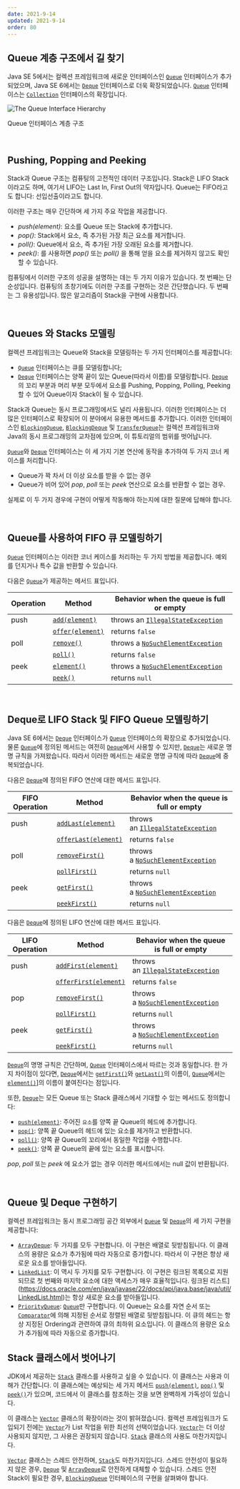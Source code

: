 ```yaml
---
date: 2021-9-14
updated: 2021-9-14
order: 80
---
```

## Queue 계층 구조에서 길 찾기

Java SE 5에서는 컬렉션 프레임워크에 새로운 인터페이스인 [`Queue`](https://docs.oracle.com/en/java/javase/22/docs/api/java.base/java/util/Queue.html) 인터페이스가 추가되었으며, Java SE 6에서는 [`Deque`](https://docs.oracle.com/en/java/javase/22/docs/api/java.base/java/util/Deque.html) 인터페이스로 더욱 확장되었습니다. [`Queue`](https://docs.oracle.com/en/java/javase/22/docs/api/java.base/java/util/Queue.html) 인터페이스는 [`Collection`](https://docs.oracle.com/en/java/javase/22/docs/api/java.base/java/util/Collection.html) 인터페이스의 확장입니다.

![The Queue Interface Hierarchy](https://dev.java/assets/images/collections-framework/02_queue-hierarchy.png)

Queue 인터페이스 계층 구조

 

## Pushing, Popping and Peeking

Stack과 Queue 구조는 컴퓨팅의 고전적인 데이터 구조입니다. Stack은 LIFO Stack이라고도 하며, 여기서 LIFO는 Last In, First Out의 약자입니다. Queue는 FIFO라고도 합니다: 선입선출이라고도 합니다.

이러한 구조는 매우 간단하며 세 가지 주요 작업을 제공합니다.

- _push(element)_: 요소를 Queue 또는 Stack에 추가합니다.
- _pop()_: Stack에서 요소, 즉 추가된 가장 최근 요소를 제거합니다.
- _poll()_: Queue에서 요소, 즉 추가된 가장 오래된 요소를 제거합니다.
- _peek()_: 를 사용하면 _pop()_ 또는 _poll()_ 을 통해 얻을 요소를 제거하지 않고도 확인할 수 있습니다.

컴퓨팅에서 이러한 구조의 성공을 설명하는 데는 두 가지 이유가 있습니다. 첫 번째는 단순성입니다. 컴퓨팅의 초창기에도 이러한 구조를 구현하는 것은 간단했습니다. 두 번째는 그 유용성입니다. 많은 알고리즘이 Stack을 구현에 사용합니다.

 

## Queues 와 Stacks 모델링

컬렉션 프레임워크는 Queue와 Stack을 모델링하는 두 가지 인터페이스를 제공합니다:

- [`Queue`](https://docs.oracle.com/en/java/javase/22/docs/api/java.base/java/util/Queue.html) 인터페이스는 큐를 모델링합니다;
- [`Deque`](https://docs.oracle.com/en/java/javase/22/docs/api/java.base/java/util/Deque.html) 인터페이스는 양쪽 끝이 있는 Queue(따라서 이름)를 모델링합니다. [`Deque`](https://docs.oracle.com/en/java/javase/22/docs/api/java.base/java/util/Deque.html)의 꼬리 부분과 머리 부분 모두에서 요소를 Pushing, Popping, Polling, Peeking할 수 있어 Queue이자 Stack이 될 수 있습니다.

Stack과 Queue는 동시 프로그래밍에서도 널리 사용됩니다. 이러한 인터페이스는 더 많은 인터페이스로 확장되어 이 분야에서 유용한 메서드를 추가합니다. 이러한 인터페이스인 [`BlockingQueue`](https://docs.oracle.com/en/java/javase/22/docs/api/java.base/java/util/concurrent/BlockingQueue.html), [`BlockingDeque`](https://docs.oracle.com/en/java/javase/22/docs/api/java.base/java/util/concurrent/BlockingDeque.html) 및 [`TransferQueue`](https://docs.oracle.com/en/java/javase/22/docs/api/java.base/java/util/concurrent/TransferQueue.html)는 컬렉션 프레임워크와 Java의 동시 프로그래밍의 교차점에 있으며, 이 튜토리얼의 범위를 벗어납니다.

[`Queue`](https://docs.oracle.com/en/java/javase/22/docs/api/java.base/java/util/Queue.html)와 [`Deque`](https://docs.oracle.com/en/java/javase/22/docs/api/java.base/java/util/Deque.html) 인터페이스는 이 세 가지 기본 연산에 동작을 추가하여 두 가지 코너 케이스를 처리합니다.

- Queue가 꽉 차서 더 이상 요소를 받을 수 없는 경우
- Queue가 비어 있어 _pop_, _poll_ 또는 _peek_ 연산으로 요소를 반환할 수 없는 경우.

실제로 이 두 가지 경우에 구현이 어떻게 작동해야 하는지에 대한 질문에 답해야 합니다.

 

## Queue를 사용하여 FIFO 큐 모델링하기

[`Queue`](https://docs.oracle.com/en/java/javase/22/docs/api/java.base/java/util/Queue.html) 인터페이스는 이러한 코너 케이스를 처리하는 두 가지 방법을 제공합니다. 예외를 던지거나 특수 값을 반환할 수 있습니다.

다음은 [`Queue`](https://docs.oracle.com/en/java/javase/22/docs/api/java.base/java/util/Queue.html)가 제공하는 메서드 표입니다.

| Operation | Method                                                                                                         | Behavior when the queue is full or empty                                                                                                |
| --------- | -------------------------------------------------------------------------------------------------------------- | --------------------------------------------------------------------------------------------------------------------------------------- |
| push      | [`add(element)`](https://docs.oracle.com/en/java/javase/22/docs/api/java.base/java/util/Queue.html#add(E))     | throws an [`IllegalStateException`](https://docs.oracle.com/en/java/javase/22/docs/api/java.base/java/lang/IllegalStateException.html)  |
|           | [`offer(element)`](https://docs.oracle.com/en/java/javase/22/docs/api/java.base/java/util/Queue.html#offer(E)) | returns `false`                                                                                                                         |
| poll      | [`remove()`](https://docs.oracle.com/en/java/javase/22/docs/api/java.base/java/util/Queue.html#remove())       | throws a [`NoSuchElementException`](https://docs.oracle.com/en/java/javase/22/docs/api/java.base/java/util/NoSuchElementException.html) |
|           | [`poll()`](https://docs.oracle.com/en/java/javase/22/docs/api/java.base/java/util/Queue.html#poll())           | returns `false`                                                                                                                         |
| peek      | [`element()`](https://docs.oracle.com/en/java/javase/22/docs/api/java.base/java/util/Queue.html#element())     | throws a [`NoSuchElementException`](https://docs.oracle.com/en/java/javase/22/docs/api/java.base/java/util/NoSuchElementException.html) |
|           | [`peek()`](https://docs.oracle.com/en/java/javase/22/docs/api/java.base/java/util/Queue.html#peek())           | returns `null`                                                                                                                          |

 

## Deque로 LIFO Stack 및 FIFO Queue 모델링하기

Java SE 6에서는 [`Deque`](https://docs.oracle.com/en/java/javase/22/docs/api/java.base/java/util/Deque.html) 인터페이스가 [`Queue`](https://docs.oracle.com/en/java/javase/22/docs/api/java.base/java/util/Queue.html) 인터페이스의 확장으로 추가되었습니다. 물론 [`Queue`](https://docs.oracle.com/en/java/javase/22/docs/api/java.base/java/util/Queue.html)에 정의된 메서드는 여전히 [`Deque`](https://docs.oracle.com/en/java/javase/22/docs/api/java.base/java/util/Deque.html)에서 사용할 수 있지만, [`Deque`](https://docs.oracle.com/en/java/javase/22/docs/api/java.base/java/util/Deque.html)는 새로운 명명 규칙을 가져왔습니다. 따라서 이러한 메서드는 새로운 명명 규칙에 따라 [`Deque`](https://docs.oracle.com/en/java/javase/22/docs/api/java.base/java/util/Deque.html)에 중복되었습니다.

다음은 [`Deque`](https://docs.oracle.com/en/java/javase/22/docs/api/java.base/java/util/Deque.html)에 정의된 FIFO 연산에 대한 메서드 표입니다.

|FIFO Operation|Method|Behavior when the queue is full or empty|
|---|---|---|
|push|[`addLast(element)`](https://docs.oracle.com/en/java/javase/22/docs/api/java.base/java/util/Deque.html#addLast(E))|throws an [`IllegalStateException`](https://docs.oracle.com/en/java/javase/22/docs/api/java.base/java/lang/IllegalStateException.html)|
||[`offerLast(element)`](https://docs.oracle.com/en/java/javase/22/docs/api/java.base/java/util/Deque.html#offerLast(E))|returns `false`|
|poll|[`removeFirst()`](https://docs.oracle.com/en/java/javase/22/docs/api/java.base/java/util/Deque.html#removeFirst())|throws a [`NoSuchElementException`](https://docs.oracle.com/en/java/javase/22/docs/api/java.base/java/util/NoSuchElementException.html)|
||[`pollFirst()`](https://docs.oracle.com/en/java/javase/22/docs/api/java.base/java/util/Deque.html#pollFirst())|returns `null`|
|peek|[`getFirst()`](https://docs.oracle.com/en/java/javase/22/docs/api/java.base/java/util/Deque.html#getFirst())|throws a [`NoSuchElementException`](https://docs.oracle.com/en/java/javase/22/docs/api/java.base/java/util/NoSuchElementException.html)|
||[`peekFirst()`](https://docs.oracle.com/en/java/javase/22/docs/api/java.base/java/util/Deque.html#peekFirst())|returns `null`|

다음은 [`Deque`](https://docs.oracle.com/en/java/javase/22/docs/api/java.base/java/util/Deque.html)에 정의된 LIFO 연산에 대한 메서드 표입니다.

|LIFO Operation|Method|Behavior when the queue is full or empty|
|---|---|---|
|push|[`addFirst(element)`](https://docs.oracle.com/en/java/javase/22/docs/api/java.base/java/util/Deque.html#addFirst(E))|throws an [`IllegalStateException`](https://docs.oracle.com/en/java/javase/22/docs/api/java.base/java/lang/IllegalStateException.html)|
||[`offerFirst(element)`](https://docs.oracle.com/en/java/javase/22/docs/api/java.base/java/util/Deque.html#offerFirst(E))|returns `false`|
|pop|[`removeFirst()`](https://docs.oracle.com/en/java/javase/22/docs/api/java.base/java/util/Deque.html#removeFirst())|throws a [`NoSuchElementException`](https://docs.oracle.com/en/java/javase/22/docs/api/java.base/java/util/NoSuchElementException.html)|
||[`pollFirst()`](https://docs.oracle.com/en/java/javase/22/docs/api/java.base/java/util/Deque.html#pollFirst())|returns `null`|
|peek|[`getFirst()`](https://docs.oracle.com/en/java/javase/22/docs/api/java.base/java/util/Deque.html#getFirst())|throws a [`NoSuchElementException`](https://docs.oracle.com/en/java/javase/22/docs/api/java.base/java/util/NoSuchElementException.html)|
||[`peekFirst()`](https://docs.oracle.com/en/java/javase/22/docs/api/java.base/java/util/Deque.html#peekFirst())|returns `null`|

[`Deque`](https://docs.oracle.com/en/java/javase/22/docs/api/java.base/java/util/Deque.html)의 명명 규칙은 간단하며, [`Queue`](https://docs.oracle.com/en/java/javase/22/docs/api/java.base/java/util/Queue.html) 인터페이스에서 따르는 것과 동일합니다. 한 가지 차이점이 있다면, [`Deque`](https://docs.oracle.com/en/java/javase/22/docs/api/java.base/java/util/Deque.html)에서는 [`getFirst()`](https://docs.oracle.com/en/java/javase/22/docs/api/java.base/java/util/Deque.html#getFirst())와 [`getLast()`](https://docs.oracle.com/en/java/javase/22/docs/api/java.base/java/util/Deque.html#getLast())의 이름이, [`Queue`](https://docs.oracle.com/en/java/javase/22/docs/api/java.base/java/util/Queue.html)에서는 [`element()`](https://docs.oracle.com/en/java/javase/22/docs/api/java.base/java/util/Deque.html#element())]의 이름이 붙여진다는 점입니다.

또한, [`Deque`](https://docs.oracle.com/en/java/javase/22/docs/api/java.base/java/util/Deque.html)는 모든 Queue 또는 Stack 클래스에서 기대할 수 있는 메서드도 정의합니다:

- [`push(element)`](https://docs.oracle.com/en/java/javase/22/docs/api/java.base/java/util/Deque.html#push(E)): 주어진 `요소`를 양쪽 끝 Queue의 헤드에 추가합니다.
- [`pop()`](https://docs.oracle.com/en/java/javase/22/docs/api/java.base/java/util/Deque.html#pop()): 양쪽 끝 Queue의 헤드에 있는 요소를 제거하고 반환합니다.
- [`poll()`](https://docs.oracle.com/en/java/javase/22/docs/api/java.base/java/util/Deque.html#poll()): 양쪽 끝 Queue의 꼬리에서 동일한 작업을 수행합니다.
- [`peek()`](https://docs.oracle.com/en/java/javase/22/docs/api/java.base/java/util/Deque.html#peek()): 양쪽 끝 Queue의 끝에 있는 요소를 표시합니다.

_pop_, _poll_ 또는 _peek_ 에 요소가 없는 경우 이러한 메서드에서는 null 값이 반환됩니다.

 

## Queue 및 Deque 구현하기

컬렉션 프레임워크는 동시 프로그래밍 공간 외부에서 [`Queue`](https://docs.oracle.com/en/java/javase/22/docs/api/java.base/java/util/Queue.html) 및 [`Deque`](https://docs.oracle.com/en/java/javase/22/docs/api/java.base/java/util/Deque.html)의 세 가지 구현을 제공합니다:

- [`ArrayDeque`](https://docs.oracle.com/en/java/javase/22/docs/api/java.base/java/util/ArrayDeque.html): 두 가지를 모두 구현합니다. 이 구현은 배열로 뒷받침됩니다. 이 클래스의 용량은 요소가 추가됨에 따라 자동으로 증가합니다. 따라서 이 구현은 항상 새로운 요소를 받아들입니다.
- [`LinkedList`](https://docs.oracle.com/en/java/javase/22/docs/api/java.base/java/util/LinkedList.html): 이 역시 두 가지를 모두 구현합니다. 이 구현은 링크된 목록으로 지원되므로 첫 번째와 마지막 요소에 대한 액세스가 매우 효율적입니다. 링크된 리스트](https://docs.oracle.com/en/java/javase/22/docs/api/java.base/java/util/LinkedList.html)는 항상 새로운 요소를 받아들입니다.
- [`PriorityQueue`](https://docs.oracle.com/en/java/javase/22/docs/api/java.base/java/util/PriorityQueue.html): [`Queue`](https://docs.oracle.com/en/java/javase/22/docs/api/java.base/java/util/Queue.html)만 구현합니다. 이 Queue는 요소를 자연 순서 또는 [`Comparator`](https://docs.oracle.com/en/java/javase/22/docs/api/java.base/java/util/Comparator.html)에 의해 지정된 순서로 정렬된 배열로 뒷받침됩니다. 이 큐의 헤드는 항상 지정된 Ordering과 관련하여 큐의 최하위 요소입니다. 이 클래스의 용량은 요소가 추가됨에 따라 자동으로 증가합니다.
 

## Stack 클래스에서 벗어나기

JDK에서 제공하는 [`Stack`](https://docs.oracle.com/en/java/javase/22/docs/api/java.base/java/util/Stack.html) 클래스를 사용하고 싶을 수 있습니다. 이 클래스는 사용과 이해가 간단합니다. 이 클래스에는 예상되는 세 가지 메서드 [`push(element)`](https://docs.oracle.com/en/java/javase/22/docs/api/java.base/java/util/Stack.html#push(E)), [`pop()`](https://docs.oracle.com/en/java/javase/22/docs/api/java.base/java/util/Stack.html#pop()) 및 [`peek()`](https://docs.oracle.com/en/java/javase/22/docs/api/java.base/java/util/Stack.html#peek())가 있으며, 코드에서 이 클래스를 참조하는 것을 보면 완벽하게 가독성이 있습니다.

이 클래스는 [`Vector`](https://docs.oracle.com/en/java/javase/22/docs/api/java.base/java/util/Vector.html) 클래스의 확장이라는 것이 밝혀졌습니다. 컬렉션 프레임워크가 도입되기 전에는 [`Vector`](https://docs.oracle.com/en/java/javase/22/docs/api/java.base/java/util/Vector.html)가 List 작업을 위한 최선의 선택이었습니다. [`Vector`](https://docs.oracle.com/en/java/javase/22/docs/api/java.base/java/util/Vector.html)는 더 이상 사용되지 않지만, 그 사용은 권장되지 않습니다. [`Stack`](https://docs.oracle.com/en/java/javase/22/docs/api/java.base/java/util/Stack.html) 클래스의 사용도 마찬가지입니다.

[`Vector`](https://docs.oracle.com/en/java/javase/22/docs/api/java.base/java/util/Vector.html) 클래스는 스레드 안전하며, [`Stack`](https://docs.oracle.com/en/java/javase/22/docs/api/java.base/java/util/Stack.html)도 마찬가지입니다. 스레드 안전성이 필요하지 않은 경우, [`Deque`](https://docs.oracle.com/en/java/javase/22/docs/api/java.base/java/util/Deque.html) 및 [`ArrayDeque`](https://docs.oracle.com/en/java/javase/22/docs/api/java.base/java/util/ArrayDeque.html)로 안전하게 대체할 수 있습니다. 스레드 안전 Stack이 필요한 경우, [`BlockingQueue`](https://docs.oracle.com/en/java/javase/22/docs/api/java.base/java/util/concurrent/BlockingQueue.html) 인터페이스의 구현을 살펴봐야 합니다.
